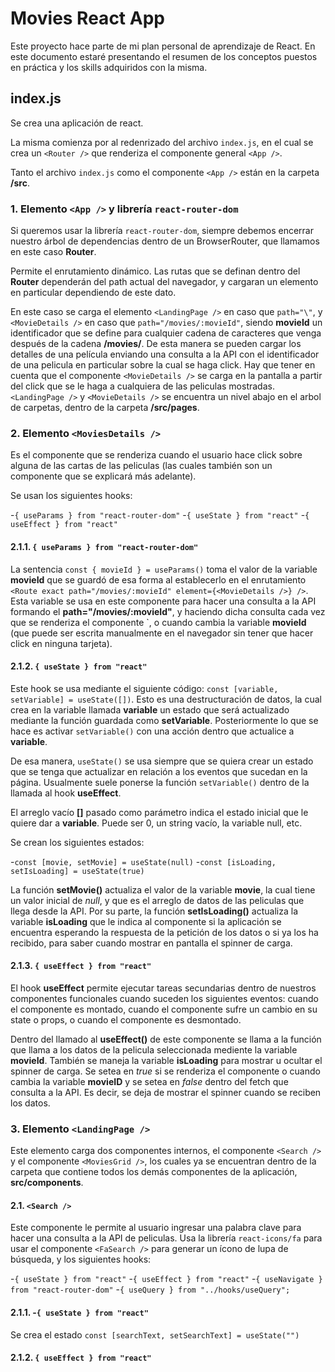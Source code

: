 # Movies React App

Este proyecto hace parte de mi plan personal de aprendizaje de React. En este documento estaré presentando el resumen de los conceptos puestos en práctica y los skills adquiridos con la misma.

## index.js

Se crea una aplicación de react.

La misma comienza por al redenrizado del archivo `index.js`, en el cual se crea un `<Router />` que renderiza el componente general `<App />`.

Tanto el archivo `index.js` como el componente `<App />` están en la carpeta **/src**.

### 1. Elemento `<App />` y librería `react-router-dom`

Si queremos usar la librería `react-router-dom`, siempre debemos encerrar nuestro árbol de dependencias dentro de un BrowserRouter, que llamamos en este caso **Router**. 

Permite el enrutamiento dinámico. Las rutas que se definan dentro del **Router** dependerán del path actual del navegador, y cargaran un elemento en particular dependiendo de este dato.

En este caso se carga el elemento `<LandingPage />` en caso que `path="\"`, y `<MovieDetails />` en caso que `path="/movies/:movieId"`, siendo **movieId** un identificador que se define para cualquier cadena de caracteres que venga después de la cadena **/movies/**. De esta manera se pueden cargar los detalles de una película enviando una consulta a la API con el identificador de una pelicula en particular sobre la cual se haga click. Hay que tener en cuenta que el componente `<MovieDetails />` se carga en la pantalla a partir del click que se le haga a cualquiera de las peliculas mostradas. `<LandingPage />` y `<MovieDetails />` se encuentra un nivel abajo en el arbol de carpetas, dentro de la carpeta **/src/pages**.

### 2. Elemento `<MoviesDetails />`

Es el componente que se renderiza cuando el usuario hace click sobre alguna de las cartas de las peliculas (las cuales también son un componente que se explicará más adelante). 

Se usan los siguientes hooks:

-`{ useParams } from "react-router-dom"`
-`{ useState } from "react"`
-`{ useEffect } from "react"`

#### 2.1.1. `{ useParams } from "react-router-dom"`

La sentencia `const { movieId } = useParams()` toma el valor de la variable **movieId** que se guardó de esa forma al establecerlo en el enrutamiento `<Route exact path="/movies/:movieId" element={<MovieDetails />} />`. Esta variable se usa en este componente para hacer una consulta a la API formando el **path="/movies/:movieId"**, y haciendo dicha consulta cada vez que se renderiza el componente `<MoviesDetails />, o cuando cambia la variable **movieId** (que puede ser escrita manualmente en el navegador sin tener que hacer click en ninguna tarjeta).

#### 2.1.2. `{ useState } from "react"`

Este hook se usa mediante el siguiente código: `const [variable, setVariable] = useState([])`. Esto es una destructuración de datos, la cual crea en la variable llamada **variable** un estado que será actualizado mediante la función guardada como **setVariable**. Posteriormente lo que se hace es activar `setVariable()` con una acción dentro que actualice a **variable**. 

De esa manera, `useState()` se usa siempre que se quiera crear un estado que se tenga que actualizar en relación a los eventos que sucedan en la página. Usualmente suele ponerse la función `setVariable()` dentro de la llamada al hook **useEffect**.

El arreglo vacío **[]** pasado como parámetro indica el estado inicial que le quiere dar a **variable**. Puede ser 0, un string vacío, la variable null, etc.

Se crean los siguientes estados:

-`const [movie, setMovie] = useState(null)`
-`const [isLoading, setIsLoading] = useState(true)`

La función **setMovie()** actualiza el valor de la variable **movie**, la cual tiene un valor inicial de *null*, y que es el arreglo de datos de las peliculas que llega desde la API. Por su parte, la función **setIsLoading()** actualiza la variable **isLoading** que le indica al componente si la aplicación se encuentra esperando la respuesta de la petición de los datos o si ya los ha recibido, para saber cuando mostrar en pantalla el spinner de carga.

#### 2.1.3. `{ useEffect } from "react"`

El hook **useEffect** permite ejecutar tareas secundarias dentro de nuestros componentes funcionales cuando suceden los siguientes eventos: cuando el componente es montado, cuando el componente sufre un cambio en su state o props, o cuando el componente es desmontado.

Dentro del llamado al **useEffect()** de este componente se llama a la función que llama a los datos de la pelicula seleccionada mediente la variable **movieId**. También se maneja la variable **isLoading** para mostrar u ocultar el spinner de carga. Se setea en *true* si se renderiza el componente o cuando cambia la variable **movieID** y se setea en *false* dentro del fetch que consulta a la API. Es decir, se deja de mostrar el spinner cuando se reciben los datos.

### 3. Elemento `<LandingPage />`

Este elemento carga dos componentes internos, el componente `<Search />` y el componente `<MoviesGrid />`, los cuales ya se encuentran dentro de la carpeta que contiene todos los demás componentes de la aplicación, **src/components**.

#### 2.1. `<Search />`

Este componente le permite al usuario ingresar una palabra clave para hacer una consulta a la API de peliculas. Usa la librería `react-icons/fa` para usar el componente `<FaSearch />` para generar un ícono de lupa de búsqueda, y los siguientes hooks:

-`{ useState } from "react"`
-`{ useEffect } from "react"`
-`{ useNavigate } from "react-router-dom"`
-`{ useQuery } from "../hooks/useQuery";`

#### 2.1.1. -`{ useState } from "react"`

Se crea el estado `const [searchText, setSearchText] = useState("")`

#### 2.1.2. `{ useEffect } from "react"`
